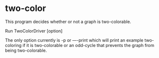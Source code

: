 # two-color

This program decides whether or not a graph is two-colorable.

Run TwoColorDriver [option] <file>

The only option currently is -p or —-print which will print an example two-coloring if it is two-colorable or an odd-cycle that prevents the graph from being two-colorable. 